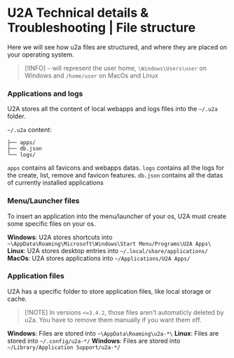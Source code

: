 # U2A Technical details & Troubleshooting | File structure

Here we will see how u2a files are structured, and where they are placed on your operating system.

> [!INFO] `~` will represent the user home, `\Windows\Users\user` on Windows and `/home/user` on MacOs and Linux

### Applications and logs
U2A stores all the content of local webapps and logs files into the `~/.u2a` folder.

`~/.u2a` content:

```shell
├── apps/
├── db.json
└── logs/
```

`apps` contains all favicons and webapps datas.
`logs` contains all the logs for the create, list, remove and favicon features.
`db.json` contains all the datas of currently installed applications

### Menu/Launcher files
To insert an application into the menu/launcher of your os, U2A must create some specific files on your os.

**Windows**: U2A stores shortcuts into `~\AppData\Roaming\Microsoft\Windows\Start Menu/Programs\U2A Apps\`
**Linux**: U2A stores desktop entries into `~/.local/share/applications/`
**MacOs**: U2A stores applications into `~/Applications/U2A Apps/`

### Application files
U2A has a specific folder to store application files, like local storage or cache.

> [!NOTE] In versions `<=3.4.2`, those files aren't automaticly deleted by u2a. You have to remove them manually if you want them off.

**Windows**: Files are stored into `~\AppData\Roaming\u2a-*\`
**Linux**: Files are stored into `~/.config/u2a-*/`
**Windows**: Files are stored into `~/Library/Application Support/u2a-*/`
